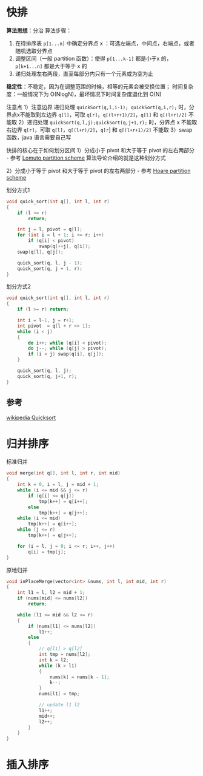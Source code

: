 
# 快排
**算法思想**：分治
算法步骤：
1. 在待排序表 `p[1...n]` 中确定分界点 x ：可选左端点，中间点，右端点，或者随机选取分界点
2. 调整区间（一般 partition 函数）：使得 `p[1...k-1]` 都是小于x 的，`p[k+1...n]` 都是大于等于 x 的
3. 递归处理左右两段，直至每部分内只有一个元素或为空为止

**稳定性**：不稳定，因为在调整范围的时候，相等的元素会被交换位置；
时间复杂度：一般情况下为 O(NlogN)，最坏情况下时间复杂度退化到 O(N)

注意点
1）注意边界
递归处理 `quickSort(q,l,i-1); quickSort(q,i,r);` 时，分界点x不能取到左边界 `q[l]`，可取 `q[r]`，`q[(l+r+1)/2]`，`q[l]` 和 `q[(l+r)/2]` 不能取
2）递归处理 `quickSort(q,l,j);quickSort(q,j+1,r);` 时，分界点 x 不能取右边界 `q[r]`，可取 `q[l]`，`q[(l+r)/2]`，`q[r`] 和 `q[(l+r+1)/2]` 不能取
3）swap 函数，java 语言需要自己写


快排的核心在于如何划分区间
1）分成小于 pivot 和大于等于 pivot 的左右两部分 - 参考 [Lomuto partition scheme](https://en.wikipedia.org/wiki/Quicksort#Lomuto_partition_scheme)
算法导论介绍的就是这种划分方式

2）分成小于等于 pivot 和大于等于 pivot 的左右两部分 - 参考 [Hoare partition scheme](https://en.wikipedia.org/wiki/Quicksort#Hoare_partition_scheme)

划分方式1
```cpp
void quick_sort(int q[], int l, int r)
{
    if (l >= r)
        return;

    int j = l, pivot = q[l];
    for (int i = l + 1; i <= r; i++)
        if (q[i] < pivot)
            swap(q[++j], q[i]);
    swap(q[l], q[j]);

    quick_sort(q, l, j - 1);
    quick_sort(q, j + 1, r);
}

```

划分方式2
```cpp
void quick_sort(int q[], int l, int r)
{
    if (l >= r) return;

    int i = l-1, j = r+1;
    int pivot  = q[l + r >> 1];
    while (i < j)
    {
        do i++; while (q[i] < pivot);
        do j--; while (q[j] > pivot);
        if (i < j) swap(q[i], q[j]);
    }

    quick_sort(q, l, j);
    quick_sort(q, j+1, r);
}
```

## 参考

[wikipedia Quicksort](https://en.wikipedia.org/wiki/Quicksort#)


# 归并排序

标准归并
```cpp
void merge(int q[], int l, int r, int mid)
{
    int k = 0, i = l, j = mid + 1;
    while (i <= mid && j <= r)
        if (q[i] <= q[j])
            tmp[k++] = q[i++];
        else
            tmp[k++] = q[j++];
    while (i <= mid)
        tmp[k++] = q[i++];
    while (j <= r)
        tmp[k++] = q[j++];

    for (i = l, j = 0; i <= r; i++, j++)
        q[i] = tmp[j];
}
```

原地归并
```cpp
void inPlaceMerge(vector<int> &nums, int l, int mid, int r)
{
    int l1 = l, l2 = mid + 1;
    if (nums[mid] <= nums[l2])
        return;

    while (l1 <= mid && l2 <= r)
    {
        if (nums[l1] <= nums[l2])
            l1++;
        else
        {
            // q[l1] > q[l2]
            int tmp = nums[l2];
            int k = l2;
            while (k > l1)
            {
                nums[k] = nums[k - 1];
                k--;
            }
            nums[l1] = tmp;

            // update l1 l2
            l1++;
            mid++;
            l2++;
        }
    }
}
```


# 插入排序

